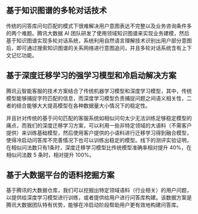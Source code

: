 ## 基于知识图谱的多轮对话技术
传统的问答库问句匹配的模式下很难解决用户意图表达不完整以及业务咨询条件多的两个难题。腾讯大数据 AI 团队研发了使用领域知识图谱来实现业务建模，然后基于知识图谱实现多轮对话系统，系统利用自然语言理解技术识别出用户部分意图后，即可通过搜索知识图谱的关系网络进行意图追问，并且多轮对话系统含有上下文记忆功能。

## 基于深度迁移学习的强学习模型和冷启动解决方案
腾讯云智能客服的技术方案结合了传统机器学习模型和深度学习模型，其中，传统模型能够捕捉字符匹配的信息，而深度学习模型负责捕捉问题之间语义相关性，二者的结合能够大大提高模型在各种数据量大小情况下的稳定性。

并且针对传统的基于问句匹配的客服系统如相似问句太少无法训练足够稳定模型的痛点，而我们的深度迁移学习方案，可以利用一些非特定领域的大语料（不需客户提供）来训练基础模型，然后使用客户提供的小语料进行迁移学习得到融合模型，使得冷启动问答库不完善情况下也可以训练出稳定的模型。线下的测评实验证明，在相似问法数只有1条时，深度迁移学习模型比传统模型准确率相对提升 40%，在相似问法数 5 条时，相对提升 100%。

## 基于大数据平台的语料挖掘方案
基于腾讯的大数据仓库，我们可以挖掘出特定领域语料（行业相关）的用户问题，以提供给深度学习模型进行训练，或者提供给用户进行问答库构建。该数据方案是腾讯大数据团队特有优势，能够在冷启动阶段帮助用户更有效地构建问答库。
